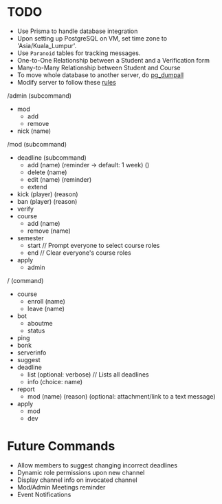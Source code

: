 # TODO

 - Use Prisma to handle database integration
 - Upon setting up PostgreSQL on VM, set time zone to 'Asia/Kuala_Lumpur'.
 - Use `Paranoid` tables for tracking messages.
 - One-to-One Relationship between a Student and a Verification form
 - Many-to-Many Relationship between Student and Course
 - To move whole database to another server, do [pg_dumpall](https://www.postgresql.org/docs/12/app-pg-dumpall.html)
 - Modify server to follow these [rules](https://www.prisma.io/docs/concepts/components/prisma-migrate#production-and-testing-environments)

/admin (subcommand)
 * mod
   * add
   * remove
 * nick (name)

/mod (subcommand)
 * deadline (subcommand)
   * add (name) (reminder -> default: 1 week) ()
   * delete (name)
   * edit (name) (reminder)
   * extend
 * kick (player) (reason)
 * ban (player) (reason)
 * verify
 * course
   * add (name)
   * remove (name)
 * semester
   * start // Prompt everyone to select course roles
   * end // Clear everyone's course roles
 * apply
   * admin

/ (command)
 * course
   * enroll (name)
   * leave (name)
 * bot
   * aboutme
   * status
 * ping
 * bonk
 * serverinfo
 * suggest
 * deadline
   * list (optional: verbose) // Lists all deadlines
   * info (choice: name)
 * report
   * mod (name) (reason) (optional: attachment/link to a text message)
 * apply
   * mod
   * dev

Future Commands
=========
* Allow members to suggest changing incorrect deadlines
* Dynamic role permissions upon new channel
* Display channel info on invocated channel
* Mod/Admin Meetings reminder
* Event Notifications
